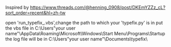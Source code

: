 Inspired by https://www.threads.com/@henning_0908/post/DKEmYZZz_cL?sort_order=recent&hl=zh-tw

open 'run_typefix_.vbs',change the path to which your 'typefix.py' is in
put the vbs file in C:\Users\"your user name"\AppData\Roaming\Microsoft\Windows\Start Menu\Programs\Startup
the log file will be in C:\Users\"your user name"\Documents\typefix\

